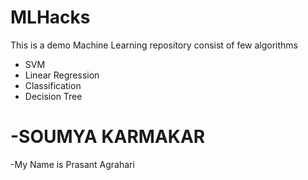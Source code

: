 # MLHacks
This is a demo Machine Learning repository consist of few algorithms

- SVM
- Linear Regression
- Classification
- Decision Tree


-SOUMYA KARMAKAR
=======


-My Name is Prasant Agrahari

